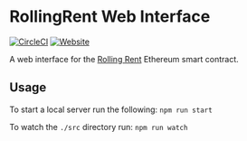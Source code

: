 # RollingRent Web Interface

[![CircleCI](https://img.shields.io/circleci/project/github/blocklease/web.svg)](https://circleci.com/gh/blocklease/web)
[![Website](https://img.shields.io/website-finished-running-green-red/http/shields.io.svg?label=flow-coverage)](http://artifacts.plug.sh/project/github/JChanceHud/RollingRentWeb/latest/artifacts)

A web interface for the [Rolling Rent](https://github.com/JChanceHud/RollingRent) Ethereum smart contract.

## Usage

To start a local server run the following: `npm run start`

To watch the `./src` directory run: `npm run watch`
